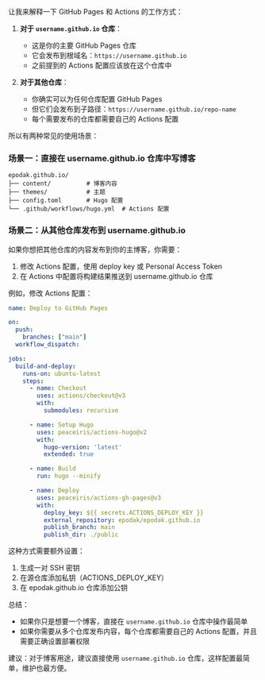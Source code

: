 让我来解释一下 GitHub Pages 和 Actions 的工作方式：

1. **对于 `username.github.io` 仓库**：
   - 这是你的主要 GitHub Pages 仓库
   - 它会发布到根域名：`https://username.github.io`
   - 之前提到的 Actions 配置应该放在这个仓库中

2. **对于其他仓库**：
   - 你确实可以为任何仓库配置 GitHub Pages
   - 但它们会发布到子路径：`https://username.github.io/repo-name`
   - 每个需要发布的仓库都需要自己的 Actions 配置

所以有两种常见的使用场景：

### 场景一：直接在 username.github.io 仓库中写博客
```plaintext
epodak.github.io/
├── content/          # 博客内容
├── themes/           # 主题
├── config.toml       # Hugo 配置
└── .github/workflows/hugo.yml  # Actions 配置
```

### 场景二：从其他仓库发布到 username.github.io
如果你想把其他仓库的内容发布到你的主博客，你需要：

1. 修改 Actions 配置，使用 deploy key 或 Personal Access Token
2. 在 Actions 中配置将构建结果推送到 username.github.io 仓库

例如，修改 Actions 配置：
```yaml:d:\1\WkSp\Blog\main\.github\workflows\hugo.yml
name: Deploy to GitHub Pages

on:
  push:
    branches: ["main"]
  workflow_dispatch:

jobs:
  build-and-deploy:
    runs-on: ubuntu-latest
    steps:
      - name: Checkout
        uses: actions/checkout@v3
        with:
          submodules: recursive

      - name: Setup Hugo
        uses: peaceiris/actions-hugo@v2
        with:
          hugo-version: 'latest'
          extended: true

      - name: Build
        run: hugo --minify

      - name: Deploy
        uses: peaceiris/actions-gh-pages@v3
        with:
          deploy_key: ${{ secrets.ACTIONS_DEPLOY_KEY }}
          external_repository: epodak/epodak.github.io
          publish_branch: main
          publish_dir: ./public
```

这种方式需要额外设置：
1. 生成一对 SSH 密钥
2. 在源仓库添加私钥（ACTIONS_DEPLOY_KEY）
3. 在 epodak.github.io 仓库添加公钥

总结：
- 如果你只是想要一个博客，直接在 `username.github.io` 仓库中操作最简单
- 如果你需要从多个仓库发布内容，每个仓库都需要自己的 Actions 配置，并且需要正确设置部署权限

建议：对于博客用途，建议直接使用 `username.github.io` 仓库，这样配置最简单，维护也最方便。